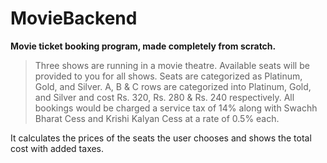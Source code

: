 # MovieBackend


**Movie ticket booking program, made completely from scratch.**


>Three shows are running in a movie theatre. Available seats will be provided to you for all shows. Seats are
categorized as Platinum, Gold, and Silver. A, B & C rows are categorized into Platinum, Gold, and Silver and cost Rs. 320,
Rs. 280 & Rs. 240 respectively. All bookings would be charged a service tax of 14% along with Swachh Bharat Cess and
Krishi Kalyan Cess at a rate of 0.5% each.

It calculates the prices of the seats the user chooses and shows the total cost with added taxes.
